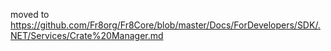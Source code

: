 moved to https://github.com/Fr8org/Fr8Core/blob/master/Docs/ForDevelopers/SDK/.NET/Services/Crate%20Manager.md
